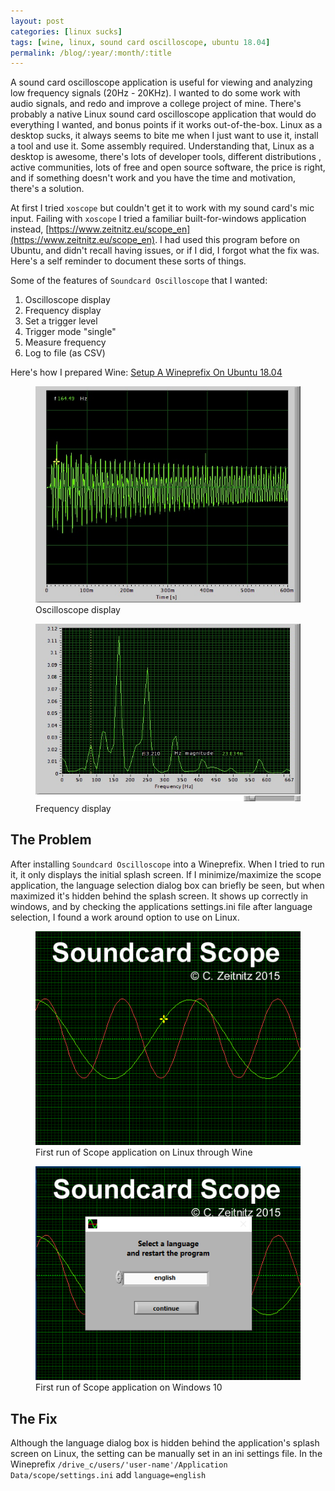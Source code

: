 ```yaml
---
layout: post
categories: [linux sucks]
tags: [wine, linux, sound card oscilloscope, ubuntu 18.04]
permalink: /blog/:year/:month/:title
---
```


A sound card oscilloscope application is useful for viewing and analyzing low frequency signals (20Hz - 20KHz). I wanted to do some work with audio signals, and redo and improve a college project of mine.
There's probably a native Linux sound card oscilloscope application that would do everything I wanted, and bonus points if it works out-of-the-box. Linux as a desktop sucks, it always seems to bite me when I just want to use it, install a tool and use it. Some assembly required. Understanding that, Linux as a desktop is awesome, there's lots of developer tools, different distributions , active communities, lots of free and open source software, the price is right, and if something doesn't work and you have the time and motivation, there's a solution.

At first I tried `xoscope` but couldn't get it to work with my sound card's mic input. Failing with `xoscope` I tried a familiar built-for-windows application instead, [https://www.zeitnitz.eu/scope_en](https://www.zeitnitz.eu/scope_en). I had used this program before on Ubuntu, and didn't recall having issues, or if I did, I forgot what the fix was. Here's a self reminder to document these sorts of things.

Some of the features of `Soundcard Oscilloscope` that I wanted:
1. Oscilloscope display
1. Frequency display
1. Set a trigger level
1. Trigger mode "single"
1. Measure frequency
1. Log to file (as CSV)

Here's how I prepared Wine: [Setup A Wineprefix On Ubuntu 18.04](/blog/2019/06/setup-a-wineprefix-on-ubuntu-18.04)

<div class="row">
  <div class="col-md">
    <figure>
       <img src="/images/blog/scope/osci.jpg"
          alt="Image of oscilloscope with frequency" class="img-fluid"/>
       <figcaption>Oscilloscope display</figcaption>
    </figure>
  </div>
  <div class="col-md">
    <figure>
       <img src="/images/blog/scope/freq.jpg"
          alt="Image of frequency display" class="img-fluid"/>
       <figcaption>Frequency display</figcaption>
    </figure>
  </div>
</div>

## The Problem
After installing `Soundcard Oscilloscope` into a Wineprefix. When I tried to run it, it only displays the initial splash screen. If I minimize/maximize the scope application, the language selection dialog box can briefly be seen, but when maximized it's hidden behind the splash screen. It shows up correctly in windows, and by checking the applications settings.ini file after language selection, I found a work around option to use on Linux.

<div class="row">
  <div class="col-md">
    <figure>
       <img src="/images/blog/scope/scope-on-linux.png"
          alt="Image of Scope application stuck on splash screen in linux" class="img-fluid"/>
       <figcaption>First run of Scope application on Linux through Wine</figcaption>
    </figure>
  </div>
  <div class="col-md">
    <figure>
       <img src="/images/blog/scope/scope-on-windows.png"
          alt="Image of scope application working correctly on Windows 10" class="img-fluid"/>
       <figcaption>First run of Scope application on Windows 10</figcaption>
    </figure>
  </div>
</div>

## The Fix
Although the language dialog box is hidden behind the application's splash screen on Linux, the setting can be manually set in an ini settings file. In the Wineprefix
`/drive_c/users/'user-name'/Application Data/scope/settings.ini`
add `language=english`
